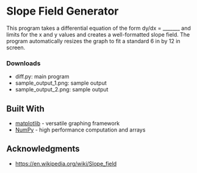 # Slope Field Generator

This program takes a differential equation of the form dy/dx = _______ and limits for the x and y values and creates a well-formatted slope field. The program automatically resizes the graph to fit a standard 6 in by 12 in screen.

### Downloads

* diff.py: main program
* sample_output_1.png: sample output
* sample_output_2.png: sample output

## Built With

* [matplotlib](https://matplotlib.org/) - versatile graphing framework
* [NumPy](https://numpy.org/) - high performance computation and arrays

## Acknowledgments

* https://en.wikipedia.org/wiki/Slope_field
